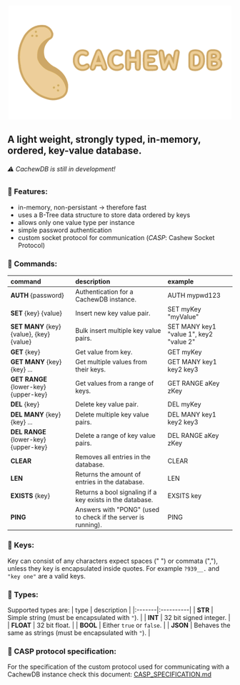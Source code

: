 
<p align="center" width="100%" backround-color="red">
    <img src="./images/cachew-logo.png" width="500">
</p>

## A light weight, strongly typed, in-memory, ordered, key-value database.
###### ⚠️ CachewDB is still in development!

### :memo: Features:
- in-memory, non-persistant -> therefore fast
- uses a B-Tree data structure to store data ordered by keys
- allows only one value type per instance
- simple password authentication
- custom socket protocol for communication (_CASP_: Cashew Socket Protocol)

### :memo: Commands:
| command | description | example |
|:-------|:----------|:-------|
| **AUTH** {password} | Authentication for a CachewDB instance. | AUTH mypwd123 |
| **SET** {key} {value} | Insert new key value pair. | SET myKey "myValue" |
| **SET MANY** {key} {value}, {key} {value} | Bulk insert multiple key value pairs. | SET MANY key1 "value 1", key2 "value 2" |
| **GET** {key} | Get value from key. | GET myKey |
| **GET MANY** {key} {key} ... | Get multiple values from their keys. | GET MANY key1 key2 key3 |
| **GET RANGE** {lower-key} {upper-key} | Get values from a range of keys. | GET RANGE aKey zKey |
| **DEL** {key} | Delete key value pair. | DEL myKey |
| **DEL MANY** {key} {key} ... | Delete multiple key value pairs. | DEL MANY key1 key2 key3 |
| **DEL RANGE** {lower-key} {upper-key} | Delete a range of key value pairs. | DEL RANGE aKey zKey |
| **CLEAR** | Removes all entries in the database. | CLEAR |
| **LEN** | Returns the amount of entries in the database.| LEN |
| **EXISTS** {key} | Returns a bool signaling if a key exists in the database. | EXSITS key |
| **PING** | Answers with "PONG" (used to check if the server is running). | PING |

### :memo: Keys:
Key can consist of any characters expect spaces (" ") or commata (","), unless they key is encapsulated inside quotes. For example ``?939__.`` and ``"key one"`` are a valid keys.

### :memo: Types:
Supported types are:
| type | description |
|:-------|:----------|
| **STR** | Simple string (must be encapsulated with ``"``). |
| **INT** | 32 bit signed integer. |
| **FLOAT** | 32 bit float. |
| **BOOL** | Either ``true`` or ``false``. |
| **JSON** | Behaves the same as strings (must be encapsulated with ``"``). |


### :memo: CASP protocol specification:
For the specification of the custom protocol used for communicating with a CachewDB instance check this document: [CASP_SPECIFICATION.md](./CASP_SPECIFICATION.md)
